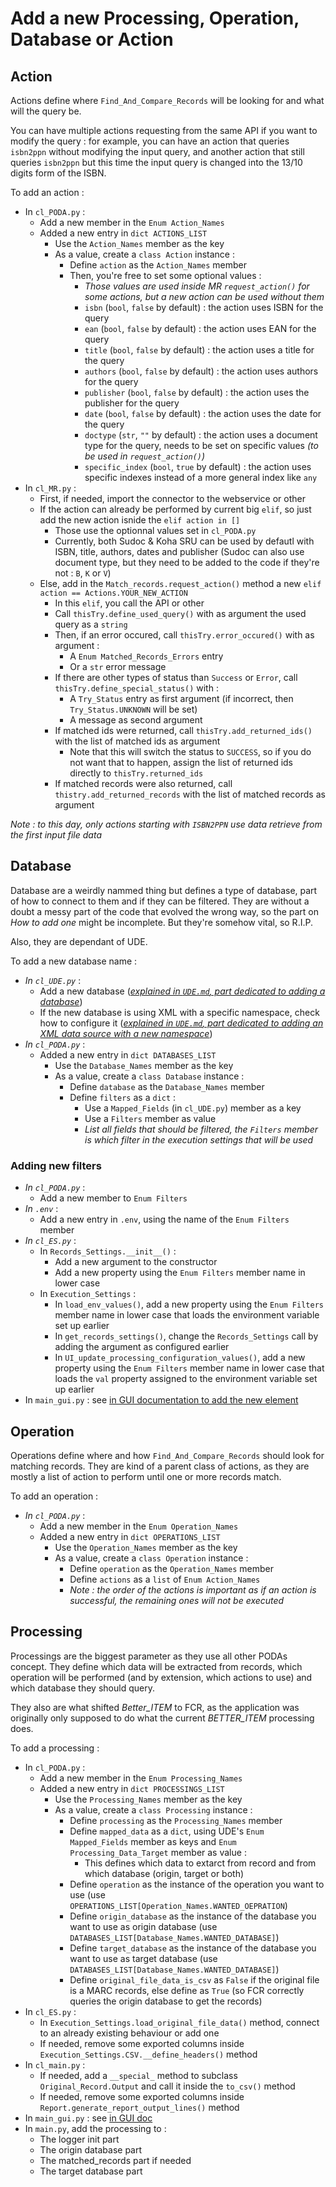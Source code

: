 # Add a new Processing, Operation, Database or Action

## Action

Actions define where `Find_And_Compare_Records` will be looking for and what will the query be.

You can have multiple actions requesting from the same API if you want to modify the query : for example, you can have an action that queries `isbn2ppn` without modifying the input query, and another action that still queries `isbn2ppn` but this time the input query is changed into the 13/10 digits form of the ISBN.

To add an action :

* In `cl_PODA.py` :
  * Add a new member in the `Enum Action_Names`
  * Added a new entry in `dict ACTIONS_LIST`
    * Use the `Action_Names` member as the key
    * As a value, create a `class Action` instance :
      * Define `action` as the `Action_Names` member
      * Then, you're free to set some optional values :
        * _Those values are used inside MR `request_action()` for some actions, but a new action can be used without them_
        * `isbn` (`bool`, `false` by default) : the action uses ISBN for the query
        * `ean` (`bool`, `false` by default) : the action uses EAN for the query
        * `title` (`bool`, `false` by default) : the action uses a title for the query
        * `authors` (`bool`, `false` by default) : the action uses authors for the query
        * `publisher` (`bool`, `false` by default) : the action uses the publisher for the query
        * `date` (`bool`, `false` by default) : the action uses the date for the query
        * `doctype` (`str`, `""` by default) : the action uses a document type for the query, needs to be set on specific values _(to be used in `request_action()`)_
        * `specific_index` (`bool`, `true` by default) : the action uses specific indexes instead of a more general index like `any`
* In `cl_MR.py` :
  * First, if needed, import the connector to the webservice or other
  * If the action can already be performed by current big `elif`, so just add the new action isnide the `elif action in []`
    * Those use the optionnal values set in `cl_PODA.py`
    * Currently, both Sudoc & Koha SRU can be used by defautl with ISBN, title, authors, dates and publisher (Sudoc can also use document type, but they need to be added to the code if they're not : `B`, `K` or `V`)
  * Else, add in the `Match_records.request_action()` method a new `elif action == Actions.YOUR_NEW_ACTION`
    * In this `elif`, you call the API or other
    * Call `thisTry.define_used_query()` with as argument the used query as a `string` 
    * Then, if an error occured, call `thisTry.error_occured()` with as argument :
      * A `Enum Matched_Records_Errors` entry
      * Or a `str` error message
    * If there are other types of status than `Success` or `Error`, call `thisTry.define_special_status()` with :
      * A `Try_Status` entry as first argument (if incorrect, then `Try_Status.UNKNOWN` will be set)
      * A message as second argument
    * If matched ids were returned, call `thisTry.add_returned_ids()` with the list of matched ids as argument
      * Note that this will switch the status to `SUCCESS`, so if you do not want that to happen, assign the list of returned ids directly to `thisTry.returned_ids`
    * If matched records were also returned, call `thistry.add_returned_records` with the list of matched records as argument

_Note : to this day, only actions starting with `ISBN2PPN` use data retrieve from the first input file data_

## Database

Database are a weirdly nammed thing but defines a type of database, part of how to connect to them and if they can be filtered.
They are without a doubt a messy part of the code that evolved the wrong way, so the part on _How to add one_ might be incomplete.
But they're somehow vital, so R.I.P.

Also, they are dependant of UDE.

To add a new database name :

* _In `cl_UDE.py`_ :
  * Add a new database ([_explained in `UDE.md`, part dedicated to adding a database_](./UDE.md#add-a-database))
  * If the new database is using XML with a specific namespace, check how to configure it ([_explained in `UDE.md`, part dedicated to adding an XML data source with a new namespace_](./UDE.md#add-an-xml-data-source-with-new-namespaces))
* _In `cl_PODA.py`_ :
  * Added a new entry in `dict DATABASES_LIST`
    * Use the `Database_Names` member as the key
    * As a value, create a `class Database` instance :
      * Define `database` as the `Database_Names` member
      * Define `filters` as a `dict` :
        * Use a `Mapped_Fields` (in `cl_UDE.py`) member as a key
        * Use a `Filters` member as value
        * _List all fields that should be filtered, the `Filters` member is which filter in the execution settings that will be used_

### Adding new filters

* _In `cl_PODA.py`_ :
  * Add a new member to `Enum Filters`
* _In `.env`_ :
  * Add a new entry in `.env`, using the name of the `Enum Filters` member
* _In `cl_ES.py`_ :
  * In `Records_Settings.__init__()` :
    * Add a new argument to the constructor
    * Add a new property using the `Enum Filters` member name in lower case
  * In `Execution_Settings` :
    * In `load_env_values()`, add a new property using the `Enum Filters` member name in lower case that loads the environment variable set up earlier
    * In `get_records_settings()`, change the `Records_Settings` call by adding the argument as configured earlier
    * In `UI_update_processing_configuration_values()`, add a new property using the `Enum Filters` member name in lower case that loads the `val` property assigned to the environment variable set up earlier
* In `main_gui.py` : see [in GUI documentation to add the new element](./GUI.md)

## Operation

Operations define where and how `Find_And_Compare_Records` should look for matching records.
They are kind of a parent class of actions, as they are mostly a list of action to perform until one or more records match.

To add an operation :

* _In `cl_PODA.py`_ :
  * Add a new member in the `Enum Operation_Names`
  * Added a new entry in `dict OPERATIONS_LIST`
    * Use the `Operation_Names` member as the key
    * As a value, create a `class Operation` instance :
      * Define `operation` as the `Operation_Names` member
      * Define `actions` as a `list` of `Enum Action_Names`
      * _Note : the order of the actions is important as if an action is successful, the remaining ones will not be executed_

## Processing

Processings are the biggest parameter as they use all other PODAs concept.
They define which data will be extracted from records, which operation will be performed (and by extension, which actions to use) and which database they should query.

They also are what shifted *Better_ITEM* to FCR, as the application was originally only supposed to do what the current *BETTER_ITEM* processing does.

To add a processing :

* In `cl_PODA.py` :
  * Add a new member in the `Enum Processing_Names`
  * Added a new entry in `dict PROCESSINGS_LIST`
    * Use the `Processing_Names` member as the key
    * As a value, create a `class Processing` instance :
      * Define `processing` as the `Processing_Names` member
      * Define `mapped_data` as a `dict`, using UDE's `Enum Mapped_Fields` member as keys and `Enum Processing_Data_Target` member as value :
        * This defines which data to extarct from record and from which database (origin, target or both)
      * Define `operation` as the instance of the operation you want to use (use `OPERATIONS_LIST[Operation_Names.WANTED_OEPRATION`)
      * Define `origin_database` as the instance of the database you want to use as origin database (use `DATABASES_LIST[Database_Names.WANTED_DATABASE]`)
      * Define `target_database` as the instance of the database you want to use as target database (use `DATABASES_LIST[Database_Names.WANTED_DATABASE]`)
      * Define `original_file_data_is_csv` as `False` if the original file is a MARC records, else define as `True` (so FCR correctly queries the origin database to get the records)
* In `cl_ES.py` :
  * In `Execution_Settings.load_original_file_data()` method, connect to an already existing behaviour or add one
  * If needed, remove some exported columns inside `Execution_Settings.CSV.__define_headers()` method
* In `cl_main.py` :
  * If needed, add a `__special_` method to subclass `Original_Record.Output` and call it inside the `to_csv()` method
  * If needed, remove some exported columns inside `Report.generate_report_output_lines()` method
* In `main_gui.py` : see [in GUI doc](./GUI.md#hide-elements-for-some-processings)
* In `main.py`, add the processing to :
  * The logger init part
  * The origin database part
  * The matched_records part if needed
  * The target database part